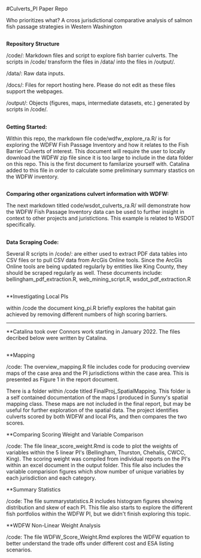 #Culverts_PI Paper Repo

Who prioritizes what? A cross jurisdictional comparative analysis of salmon fish passage strategies in Western Washington


##
**Repository Structure**

/code/: Markdown files and script to explore fish barrier culverts. The scripts in /code/ transform the files in /data/ into the files in /output/.

/data/: Raw data inputs. 

/docs/: Files for report hosting here. Please do not edit as these files support the webpages.

/output/: Objects (figures, maps, intermediate datasets, etc.) generated by scripts in /code/.



##
**Getting Started:**

Within this repo, the markdown file code/wdfw_explore_ra.R/ is for exploring the WDFW Fish Passage Inventory and how it relates to the Fish Barrier Culverts of interest. This document will require the user to locally download the WDFW zip file since it is too large to include in the data folder on this repo. This is the first document to familarize yourself with. 
Catalina added to this file in order to calculate some preliminary summary stastics on the WDFW inventory.


##
**Comparing other organizations culvert information with WDFW:**

The next markdown titled code/wsdot_culverts_ra.R/ will demonstrate how the WDFW Fish Passage Inventory data can be used to further insight in context to other projects and juristictions. This example is related to WSDOT specifically.

##
**Data Scraping Code:**

Several R scripts in /code/: are either used to extract PDF data tables into CSV files or to pull CSV data from ArcGis Online tools. Since the ArcGis Online tools are being updated regularly by entities like King County, they should be scraped regularly as well. These documents include: bellingham_pdf_extraction.R, web_mining_script.R, wsdot_pdf_extraction.R

##
**Investigating Local PIs

within /code the document king_pi.R briefly explores the habitat gain achieved by removing different numbers of high scoring barriers. 

--------
**Catalina took over Connors work starting in January 2022. The files decribed below were written by Catalina.

##
**Mapping

/code: The overview_mapping.R file includes code for producing overview maps of the case area and the PI jurisdictions within the case area. This is presented as Figure 1 in the report document.

There is a folder within /code titled FinalProj_SpatialMapping. This folder is a self contained documentation of the maps I produced in Sunny's spatial mapping class. These maps are not included in the final report, but may be useful for further exploration of the spatial data. The project identifies culverts scored by both WDFW and local PIs, and then compares the two scores.

**Comparing Scoring Weight and Variable Comparison

/code: The file linear_score_weight.Rmd is code to plot the weights of variables within the 5 linear PI's (Bellingham, Thurston, Chehalis, CWCC, King).
The scoring weight was compiled from individual reports on the PI's within an excel document in the output folder. This file also includes the variable comparision figures which show number of unique variables by each jurisdiction and each category.

**Summary Statistics

/code: The file summarystatistics.R includes histogram figures showing distribution and skew of each PI. This file also starts to explore the different fish portfolios within the WDFW PI, but we didn't finish exploring this topic.

**WDFW Non-Linear Weight Analysis

/code: The file WDFW_Score_Weight.Rmd explores the WDFW equation to better understand the trade offs under different cost and ESA listing scenarios.
